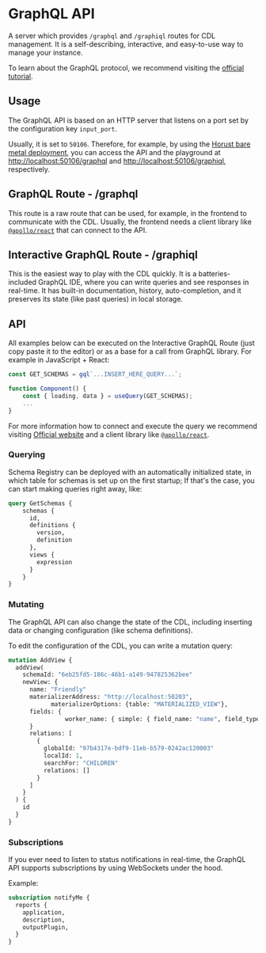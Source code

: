 # GraphQL API
A server which provides `/graphql` and `/graphiql` routes for CDL management.
It is a self-describing, interactive, and easy-to-use way to manage your instance.

To learn about the GraphQL protocol, we recommend visiting the [official tutorial](https://graphql.org/learn/).

## Usage
The GraphQL API is based on an HTTP server that listens on a port set by the configuration key `input_port`.

Usually, it is set to `50106`. Therefore, for example, by using the [Horust bare metal deployment](https://github.com/epiphany-platform/CommonDataLayer-deployment), you can access the API and the playground at
[http://localhost:50106/graphql](http://localhost:50106/graphql) and [http://localhost:50106/graphiql](http://localhost:50106/graphiql), respectively.

## GraphQL Route - /graphql
This route is a raw route that can be used, for example, in the frontend to communicate with the CDL.
Usually, the frontend needs a client library like [`@apollo/react`](https://www.apollographql.com/docs/react/) that can connect to the API.

## Interactive GraphQL Route - /graphiql
This is the easiest way to play with the CDL quickly. It is a batteries-included GraphQL IDE, where you can write
queries and see responses in real-time. It has built-in documentation, history, auto-completion, and it preserves its state (like past queries) in local storage.

## API

All examples below can be executed on the Interactive GraphQL Route (just copy paste it to the editor) or as a base for a call from GraphQL library. For example in JavaScript + React:
```js
const GET_SCHEMAS = gql`...INSERT_HERE_QUERY...`;

function Component() {
    const { loading, data } = useQuery(GET_SCHEMAS);
    ...
}

```
For more information how to connect and execute the query we recommend visiting [Official website](https://graphql.org/learn/) and 
a client library like [`@apollo/react`](https://www.apollographql.com/docs/react/).

### Querying
Schema Registry can be deployed with an automatically initialized state, in which table for schemas is set up on the first startup; If that's the case, you can start making queries right away, like:

``` graphql
query GetSchemas {
    schemas {
      id,
      definitions {
        version,
        definition
      },
      views {
        expression
      }
    }
}
```

### Mutating
The GraphQL API can also change the state of the CDL, including inserting data or changing configuration (like schema definitions).

To edit the configuration of the CDL, you can write a mutation query:
```graphql
mutation AddView {
  addView(
    schemaId: "6eb25fd5-186c-46b1-a149-947825362bee"
    newView: {
      name: "Friendly"
      materializerAddress: "http://localhost:50203",
			materializerOptions: {table: "MATERIALIZED_VIEW"},
      fields: {
				worker_name: { simple: { field_name: "name", field_type: "string" } }
      }
      relations: [
        {
          globalId: "97b4317e-bdf9-11eb-b579-0242ac120003"
          localId: 1,
          searchFor: "CHILDREN"
          relations: []
        }
      ]
    }
  ) {
    id
  }
}
```

### Subscriptions
If you ever need to listen to status notifications in real-time, the GraphQL API supports subscriptions by using WebSockets under the hood.

Example:
```graphql
subscription notifyMe {
  reports {
    application,
    description,
    outputPlugin,
  }
}
```

